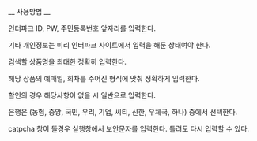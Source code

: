 

__ 사용방법 __

인터파크 ID, PW, 주민등록번호 앞자리를 입력한다.

기타 개인정보는 미리 인터파크 사이트에서 입력을 해둔 상태여야 한다.

검색할 상품명을 최대한 정확히 입력한다.

해당 상품의 예매일, 회차를 주어진 형식에 맞춰 정확하게 입력한다.

할인의 경우 해당사항이 없을 시 일반으로 입력한다.

은행은 (농혐, 중앙, 국민, 우리, 기업, 씨티, 신한, 우체국, 하나) 중에서 선택한다.

catpcha 창이 뜰경우 실행창에서 보안문자를 입력한다. 틀려도 다시 입력할 수 있다.

